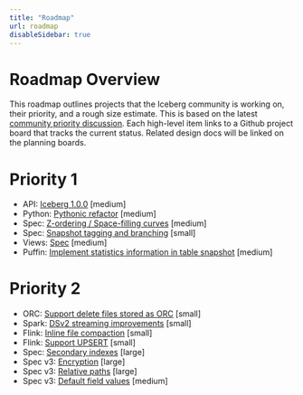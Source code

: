 ```yaml
---
title: "Roadmap"
url: roadmap
disableSidebar: true
---
```

<!--
 - Licensed to the Apache Software Foundation (ASF) under one or more
 - contributor license agreements.  See the NOTICE file distributed with
 - this work for additional information regarding copyright ownership.
 - The ASF licenses this file to You under the Apache License, Version 2.0
 - (the "License"); you may not use this file except in compliance with
 - the License.  You may obtain a copy of the License at
 -
 -   http://www.apache.org/licenses/LICENSE-2.0
 -
 - Unless required by applicable law or agreed to in writing, software
 - distributed under the License is distributed on an "AS IS" BASIS,
 - WITHOUT WARRANTIES OR CONDITIONS OF ANY KIND, either express or implied.
 - See the License for the specific language governing permissions and
 - limitations under the License.
 -->

# Roadmap Overview

This roadmap outlines projects that the Iceberg community is working on, their priority, and a rough size estimate.
This is based on the latest [community priority discussion](https://lists.apache.org/thread.html/r84e80216c259c81f824c6971504c321cd8c785774c489d52d4fc123f%40%3Cdev.iceberg.apache.org%3E).
Each high-level item links to a Github project board that tracks the current status.
Related design docs will be linked on the planning boards.

# Priority 1

* API: [Iceberg 1.0.0](https://github.com/apache/iceberg/projects/3) [medium]
* Python: [Pythonic refactor](https://github.com/apache/iceberg/projects/7) [medium]
* Spec: [Z-ordering / Space-filling curves](https://github.com/apache/iceberg/projects/16) [medium]
* Spec: [Snapshot tagging and branching](https://github.com/apache/iceberg/projects/4) [small]
* Views: [Spec](https://github.com/apache/iceberg/projects/6) [medium]
* Puffin: [Implement statistics information in table snapshot](https://github.com/apache/iceberg/pull/4741) [medium]

# Priority 2

* ORC: [Support delete files stored as ORC](https://github.com/apache/iceberg/projects/13) [small]
* Spark: [DSv2 streaming improvements](https://github.com/apache/iceberg/projects/2) [small]
* Flink: [Inline file compaction](https://github.com/apache/iceberg/projects/14) [small]
* Flink: [Support UPSERT](https://github.com/apache/iceberg/projects/15) [small]
* Spec: [Secondary indexes](https://github.com/apache/iceberg/projects/17) [large]
* Spec v3: [Encryption](https://github.com/apache/iceberg/projects/5) [large]
* Spec v3: [Relative paths](https://github.com/apache/iceberg/projects/18) [large]
* Spec v3: [Default field values](https://github.com/apache/iceberg/projects/19) [medium]
